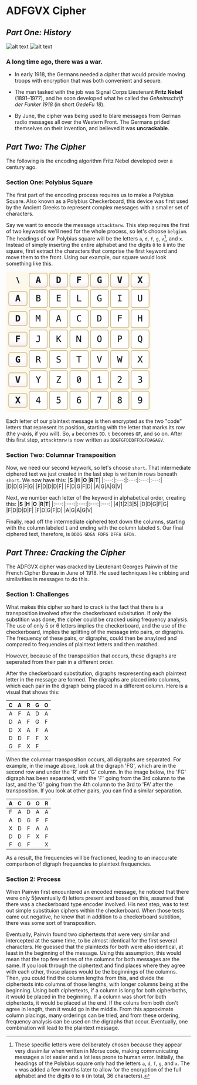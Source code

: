 # ADFGVX Cipher
## _Part One: History_
![alt text](http://idata.over-blog.com/2/21/11/03/Nebel.jpg "Fritz Nebel, The Creator")
![alt text](https://static-images.lpnt.fr/cd-cw1618/images/2016/12/20/6475173lpw-6475235-article-jpg_3972919_660x287.jpg "Georges Painvin, The Destroyer")

### A long time ago, there was a war.  


+ In early 1918, the Germans needed a cipher that would provide moving troops with encryption that was both convenient and secure.  

+ The man tasked with the job was Signal Corps Lieutenant **Fritz Nebel** (1891–1977), and he soon developed what he called the _Geheimschrift der Funker 1918_ (in short _GedeFu 18_).  

+ By June, the cipher was being used to blare messages from German radio messages all over the Western Front. The Germans prided themselves on their invention, and believed it was **uncrackable**.  

## _Part Two: The Cipher_

The following is the encoding algorithm Fritz Nebel developed over a century ago.
### Section One: Polybius Square
The first part of the encoding process requires us to make a Polybius Square. Also known as a Polybius Checkerboard, this device was first used by the Ancient Greeks to represent complex messages with a smaller set of characters.  

Say we want to encode the message `attacktmrw`. This step requires the first of two keywords we'll need for the whole process, so let's choose `belgium`. The headings of our Polybius square will be the letters `a`, `d`, `f`, `g`, `v`[^1], and `x`. Instead of simply inserting the entire alphabet and the digits `0` to `9` into the square, first extract the characters that comprise the first keyword and move them to the front. Using our example, our square would look something like this.   

![alt text](https://raw.githubusercontent.com/Stuycs-K/final-project-10-d-angelo-vincent-jha-lana/presentation_encode/data/square.png "square")

Each letter of our plaintext message is then encrypted as the two "code" letters that represent its position, starting with the letter that marks its row (the y-axis, if you will). So, `a` becomes `DD`. `t` becomes `GF`, and so on. After this first step, `attacktmrw` is now written as `DDGFGFDDDFFDGFDAGAGV`.  

### Section Two: Columnar Transposition

Now, we need our second keywork, so let's choose `short`. That intermediate ciphered text we just created in the last step is written in rows beneath `short`. We now have this:
|**S**    |**H**    |**O**    |**R**|**T**|
|:---:|:---:|:---:|:---:|:---:|
|D|D|G|F|G|
|F|D|D|D|F|
|F|D|G|F|D|
|A|G|A|G|V|

Next, we number each letter of the keyword in alphabetical order, creating this:
|**S**    |**H**    |**O**    |**R**|**T**|
|:---:|:---:|:---:|:---:|:---:|
|4|1|2|3|5|
|D|D|G|F|G|
|F|D|D|D|F|
|F|D|G|F|D|
|A|G|A|G|V|

Finally, read off the intermediate ciphered text down the columns, starting with the column labeled `1` and ending with the column labeled `5`. Our final ciphered text, therefore, is `DDDG GDGA FDFG DFFA GFDV`.

[^1]: These specific letters were deliberately chosen because they appear very dissimilar when written in Morse code, making communicating messages a lot easier and a lot less prone to human error. Initially, the headings of the Polybius square only had the letters `a`, `d`, `f`, `g`, and `x`. The `v` was added a few months later to allow for the encryption of the full alphabet and the digits `0` to `9` (in total, 36 characters).

## _Part Three: Cracking the Cipher_


The ADFGVX cipher was cracked by Lieutenant Georges Painvin of the French Cipher Bureau in June of 1918. He used techniques like cribbing and similarities in messages to do this.

### Section 1: Challenges

What makes this cipher so hard to crack is the fact that there is a transposition involved after the checkerboard subsitution. If only the substition was done, the cipher could be cracked using frequency analysis. The use of only 5 or 6 letters implies the checkerboard, and the use of the checkerboard, implies the splitting of the message into pairs, or digraphs. The frequency of these pairs, or digraphs, could then be anaylzed and compared to frequencies of plaintext letters and then matched. 

However, because of the transposition that occurs, these digraphs are seperated from their pair in a different order. 

After the checkerboard substitution, digraphs respresenting each plaintext letter in the message are formed. The digraphs are placed into columns, which each pair in the digraph being placed in a different column. Here is a visual that shows this:


|**C**    |**A**    |**R**    |**G**|**O**|
|:---:|:---:|:---:|:---:|:---:|
|A|F|A|D|A|
|D|A|F|G|F|
|D|X|A|F|A|
|D|D|F|F|X|
|G|F|X|F||

When the columnar transposition occurs, all digraphs are separated. For example, in the image above, look at the digraph 'FG', which are in the second row and under the 'R' and 'G' column. In the image below, the 'FG' digraph has been separated, with the 'F' going from the 3rd column to the last, and the 'G' going from the 4th column to the 3rd to 'FA' after the transposition. If you look at other pairs, you can find a similar separation.

|**A**    |**C**    |**G**    |**O**|**R**|
|:---:|:---:|:---:|:---:|:---:|
|F|A|D|A|A|
|A|D|G|F|F|
|X|D|F|A|A|
|D|D|F|X|F|
|F|G|F||X|

As a result, the frequencies will be fractioned, leading to an inaccurate comparison of digraph frequencies to plaintext frequencies. 

### Section 2: Process

When Painvin first encountered an encoded message, he noticed that there were only 5(eventually 6) letters present and based on this, assumed that there was a checkerboard type encoder involved. His next step, was to test out simple substituion ciphers within the checkerboard. When those tests came out negative, he knew that in addition to a checkerboard subtition, there was some sort of transposition. 

Eventually, Painvin found two ciphertexts that were very similar and intercepted at the same time, to be almost identical for the first several characters. He guessed that the plaintexts for both were also identical, at least in the beginning of the message. Using this assumption, this would mean that the top few entires of the columns for both messages are the same. If you look through the ciphertext and find places where they agree with each other, those places would be the beginnings of the columns. Then, you could find the column lengths from this, and divide the ciphertexts into columns of those lengths, with longer columns being at the beginning. Using both ciphertexts, if a column is long for both cipherboths, it would be placed in the beginning. If a column was short for both ciphertexts, it would be placed at the end. If the coluns from both don't agree in length, then it would go in the middle. From this approximate column placings, many orderings can be tried, and from these ordering, frequency analysis can be used on the digraphs that occur. Eventually, one combination will lead to the plaintext message.
